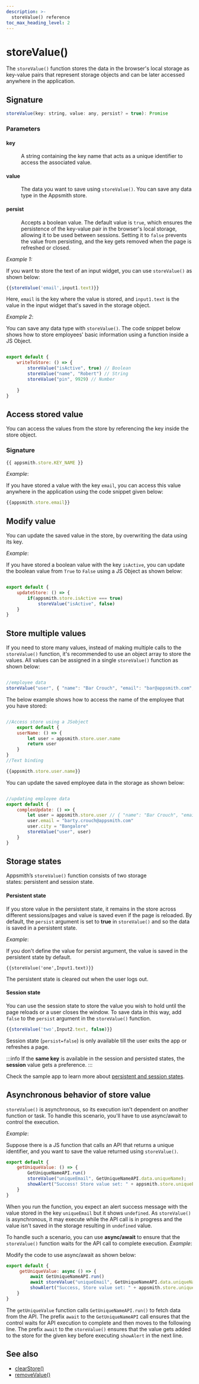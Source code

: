 ```yaml
---
description: >-
  storeValue() reference
toc_max_heading_level: 2
---
```


# storeValue()

The `storeValue()` function stores the data in the browser's local storage as key-value pairs that represent storage objects and can be later accessed anywhere in the application.

<VideoEmbed host="youtube" videoId="UUvJn8oWqNs" title="Using the StoreValue Function" caption="Using the StoreValue Function"/>

 
## Signature

```javascript
storeValue(key: string, value: any, persist? = true): Promise
```
### Parameters

#### key

<dd>

A string containing the key name that acts as a unique identifier to access the associated value.

</dd>

#### value

<dd>

The data you want to save using `storeValue()`. You can save any data type in the Appsmith store. 

</dd>

#### persist

<dd>

Accepts a boolean value. The default value is `true`, which ensures the persistence of the key-value pair in the browser's local storage, allowing it to be used between sessions. Setting it to `false` prevents the value from persisting, and the key gets removed when the page is refreshed or closed.

</dd>

*Example 1:* 

If you want to store the text of an input widget, you can use `storeValue()` as shown below:

```javascript
{{storeValue('email',input1.text)}}
```

Here, `email` is the key where the value is stored, and `input1.text` is the value in the input widget that's saved in the storage object.

*Example 2*:  

You can save any data type with `storeValue()`. The code snippet below shows how to store employees' basic information using a function inside a JS Object. 

```javascript

export default {
	writeToStore: () => {
		storeValue("isActive", true) // Boolean
		storeValue("name", "Robert") // String 
		storeValue("pin", 9929) // Number
	
	}
}
```
## Access stored value

You can access the values from the store by referencing the key inside the store object.

### Signature

```javascript
{{ appsmith.store.KEY_NAME }}
```
*Example*: 

If you have stored a value with the key `email`, you can access this value anywhere in the application using the code snippet given below: 

```javascript
{{appsmith.store.email}}
```

## Modify value

You can update the saved value in the store, by overwriting the data using its key. 

*Example*: 

If you have stored a boolean value with the key `isActive`, you can update the boolean value from `True` to `False` using a JS Object as shown below:

```javascript

export default {
	updateStore: () => {
		if(appsmith.store.isActive === true)
			storeValue("isActive", false) 
	}
}
```

## Store multiple values

If you need to store many values, instead of making multiple calls to the `storeValue()` function, it's recommended to use an object array to store the values. All values can be assigned in a single `storeValue()` function as shown below:

```javascript

//employee data
storeValue("user", { "name": "Bar Crouch", "email": "bar@appsmith.com", "pin": "9984"}) 
```

The below example shows how to access the name of the employee that you have stored:

```javascript

//Access store using a JSobject
    export default {
	userName: () => {
		let user = appsmith.store.user.name
		return user
	}
}
//Text binding

{{appsmith.store.user.name}}
```

You can update the saved employee data in the storage as shown below:

```javascript

//updating employee data
export default {
	complexUpdate: () => {
		let user = appsmith.store.user // { "name": "Bar Crouch", "email": "bar@appsmith.com"}
		user.email = "barty.crouch@appsmith.com"
		user.city = "Bangalore"
		storeValue("user", user)
	}
}
```

## Storage states

Appsmith’s `storeValue()` function consists of two storage states: persistent and session state.

#### Persistent state

If you store value in the persistent state, it remains in the store across different sessions/pages and value is saved even if the page is reloaded. By default, the `persist` argument is set to **true** in `storeValue()` and so the data is saved in a persistent state. 

*Example*:

If you don't define the value for persist argument, the value is saved in the persistent state by default.

```
{{storeValue('one',Input1.text)}}
```
The persistent state is cleared out when the user logs out.

#### Session state

You can use the session state to store the value you wish to hold until the page reloads or a user closes the window. To save data in this way, add `false` to the `persist` argument in the `storeValue()` function.

```javascript
{{storeValue('two',Input2.text, false)}}
```
Session state (`persist=false`) is only available till the user exits the app or refreshes a page.

:::info
If the **same key** is available in the session and persisted states, the **session** value gets a preference.
:::

Check the sample app to learn more about [persistent and session states](https://app.appsmith.com/app/appsmith-store/page1-627b8afe0b47255c28137dca).

## Asynchronous behavior of store value

`storeValue()` is asynchronous, so its execution isn't dependent on another function or task. To handle this scenario, you'll have to use async/await to control the execution.

*Example*: 

Suppose there is a JS function that calls an API that returns a unique identifier, and you want to save the value returned using `storeValue()`.

```javascript
export default {
    getUniqueValue: () => {
        GetUniqueNameAPI.run()
        storeValue("uniqueEmail", GetUniqueNameAPI.data.uniqueName);
        showAlert("Success! Store value set: " + appsmith.store.uniqueEmail);
    }
}
```

When you run the function, you expect an alert success message with the value stored in the key `uniqueEmail` but it shows `undefined`. 
As `storeValue()` is asynchronous, it may execute while the API call is in progress and the value isn't saved in the storage resulting in `undefined` value.

To handle such a scenario, you can use **async/await** to ensure that the `storeValue()` function waits for the API call to complete execution.
*Example*: 

Modify the code to use async/await as shown below:

```javascript
export default {
     getUniqueValue: async () => {
         await GetUniqueNameAPI.run()
         await storeValue("uniqueEmail", GetUniqueNameAPI.data.uniqueName);
         showAlert("Success, Store value set: " + appsmith.store.uniqueEmail);
    }
}
```

The `getUniqueValue` function calls  `GetUniqueNameAPI.run()` to fetch data from the API. The prefix `await` to the `GetUniqueNameAPI` call ensures that the control waits for API execution to complete and then moves to the following line. The prefix `await` to the `storeValue()` ensures that the value gets added to the store for the given key before executing `showAlert` in the next line.

## See also

- [clearStore()](/reference/appsmith-framework/widget-actions/clear-store)
- [removeValue()](/reference/appsmith-framework/widget-actions/remove-value)